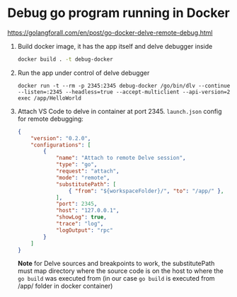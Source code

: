 # Debug go program running in Docker

https://golangforall.com/en/post/go-docker-delve-remote-debug.html

1. Build docker image, it has the app itself and delve debugger inside
    ```sh
    docker build . -t debug-docker
    ```

1. Run the app under control of delve debugger
    ```
    docker run -t --rm -p 2345:2345 debug-docker /go/bin/dlv --continue --listen=:2345 --headless=true --accept-multiclient --api-version=2 exec /app/HelloWorld
    ```

1. Attach VS Code to delve in container at port 2345. `launch.json` config for remote debugging:
    ```json
    {
        "version": "0.2.0",
        "configurations": [
            {
                "name": "Attach to remote Delve session",
                "type": "go",
                "request": "attach",
                "mode": "remote",
                "substitutePath": [
                    { "from": "${workspaceFolder}/", "to": "/app/" },
                ],
                "port": 2345,
                "host": "127.0.0.1",
                "showLog": true,
                "trace": "log",
                "logOutput": "rpc"
            }
        ]
    }
    ```
    **Note** for Delve sources and breakpoints to work, the substitutePath must map directory where the source code is on the host to where the `go build` was executed from (in our case `go build` is executed from /app/ folder in docker container)